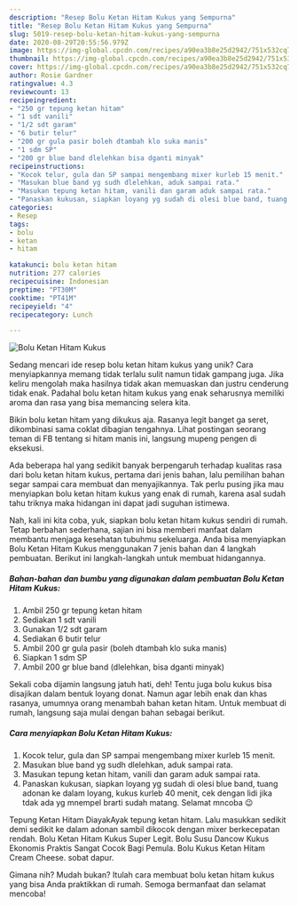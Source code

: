 ```yaml
---
description: "Resep Bolu Ketan Hitam Kukus yang Sempurna"
title: "Resep Bolu Ketan Hitam Kukus yang Sempurna"
slug: 5019-resep-bolu-ketan-hitam-kukus-yang-sempurna
date: 2020-08-29T20:55:56.979Z
image: https://img-global.cpcdn.com/recipes/a90ea3b8e25d2942/751x532cq70/bolu-ketan-hitam-kukus-foto-resep-utama.jpg
thumbnail: https://img-global.cpcdn.com/recipes/a90ea3b8e25d2942/751x532cq70/bolu-ketan-hitam-kukus-foto-resep-utama.jpg
cover: https://img-global.cpcdn.com/recipes/a90ea3b8e25d2942/751x532cq70/bolu-ketan-hitam-kukus-foto-resep-utama.jpg
author: Rosie Gardner
ratingvalue: 4.3
reviewcount: 13
recipeingredient:
- "250 gr tepung ketan hitam"
- "1 sdt vanili"
- "1/2 sdt garam"
- "6 butir telur"
- "200 gr gula pasir boleh dtambah klo suka manis"
- "1 sdm SP"
- "200 gr blue band dlelehkan bisa dganti minyak"
recipeinstructions:
- "Kocok telur, gula dan SP sampai mengembang mixer kurleb 15 menit."
- "Masukan blue band yg sudh dlelehkan, aduk sampai rata."
- "Masukan tepung ketan hitam, vanili dan garam aduk sampai rata."
- "Panaskan kukusan, siapkan loyang yg sudah di olesi blue band, tuang adonan ke dalam loyang, kukus kurleb 40 menit, cek dengan lidi jika tdak ada yg mnempel brarti sudah matang. Selamat mncoba 😉"
categories:
- Resep
tags:
- bolu
- ketan
- hitam

katakunci: bolu ketan hitam 
nutrition: 277 calories
recipecuisine: Indonesian
preptime: "PT30M"
cooktime: "PT41M"
recipeyield: "4"
recipecategory: Lunch

---
```



![Bolu Ketan Hitam Kukus](https://img-global.cpcdn.com/recipes/a90ea3b8e25d2942/751x532cq70/bolu-ketan-hitam-kukus-foto-resep-utama.jpg)

Sedang mencari ide resep bolu ketan hitam kukus yang unik? Cara menyiapkannya memang tidak terlalu sulit namun tidak gampang juga. Jika keliru mengolah maka hasilnya tidak akan memuaskan dan justru cenderung tidak enak. Padahal bolu ketan hitam kukus yang enak seharusnya memiliki aroma dan rasa yang bisa memancing selera kita.

Bikin bolu ketan hitam yang dikukus aja. Rasanya legit banget ga seret, dikombinasi sama coklat dibagian tengahnya. Lihat postingan seorang teman di FB tentang si hitam manis ini, langsung mupeng pengen di eksekusi.

Ada beberapa hal yang sedikit banyak berpengaruh terhadap kualitas rasa dari bolu ketan hitam kukus, pertama dari jenis bahan, lalu pemilihan bahan segar sampai cara membuat dan menyajikannya. Tak perlu pusing jika mau menyiapkan bolu ketan hitam kukus yang enak di rumah, karena asal sudah tahu triknya maka hidangan ini dapat jadi suguhan istimewa.


Nah, kali ini kita coba, yuk, siapkan bolu ketan hitam kukus sendiri di rumah. Tetap berbahan sederhana, sajian ini bisa memberi manfaat dalam membantu menjaga kesehatan tubuhmu sekeluarga. Anda bisa menyiapkan Bolu Ketan Hitam Kukus menggunakan 7 jenis bahan dan 4 langkah pembuatan. Berikut ini langkah-langkah untuk membuat hidangannya.

<!--inarticleads1-->

##### Bahan-bahan dan bumbu yang digunakan dalam pembuatan Bolu Ketan Hitam Kukus:

1. Ambil 250 gr tepung ketan hitam
1. Sediakan 1 sdt vanili
1. Gunakan 1/2 sdt garam
1. Sediakan 6 butir telur
1. Ambil 200 gr gula pasir (boleh dtambah klo suka manis)
1. Siapkan 1 sdm SP
1. Ambil 200 gr blue band (dlelehkan, bisa dganti minyak)


Sekali coba dijamin langsung jatuh hati, deh! Tentu juga bolu kukus bisa disajikan dalam bentuk loyang donat. Namun agar lebih enak dan khas rasanya, umumnya orang menambah bahan ketan hitam. Untuk membuat di rumah, langsung saja mulai dengan bahan sebagai berikut. 

<!--inarticleads2-->

##### Cara menyiapkan Bolu Ketan Hitam Kukus:

1. Kocok telur, gula dan SP sampai mengembang mixer kurleb 15 menit.
1. Masukan blue band yg sudh dlelehkan, aduk sampai rata.
1. Masukan tepung ketan hitam, vanili dan garam aduk sampai rata.
1. Panaskan kukusan, siapkan loyang yg sudah di olesi blue band, tuang adonan ke dalam loyang, kukus kurleb 40 menit, cek dengan lidi jika tdak ada yg mnempel brarti sudah matang. Selamat mncoba 😉


Tepung Ketan Hitam DiayakAyak tepung ketan hitam. Lalu masukkan sedikit demi sedikit ke dalam adonan sambil dikocok dengan mixer berkecepatan rendah. Bolu Ketan Hitam Kukus Super Legit. Bolu Susu Dancow Kukus Ekonomis Praktis Sangat Cocok Bagi Pemula. Bolu Kukus Ketan Hitam Cream Cheese. sobat dapur. 

Gimana nih? Mudah bukan? Itulah cara membuat bolu ketan hitam kukus yang bisa Anda praktikkan di rumah. Semoga bermanfaat dan selamat mencoba!
